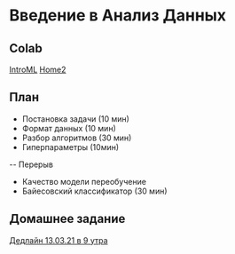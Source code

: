 # Введение в Анализ Данных

## Colab
[IntroML](https://colab.research.google.com/github/samstikhin/ml2021/blob/master/01-IntroML/IntroML.ipynb)
[Home2](https://colab.research.google.com/github/samstikhin/ml2021/blob/master/02-IntroML/Home2.ipynb)


## План
* Постановка задачи (10 мин)
* Формат данных (10 мин)
* Разбор алгоритмов (30 мин)
* Гиперпараметры (10мин)

-- Перерыв
* Качество модели переобучение
* Байесовский классификатор (30 мин)


## Домашнее задание
[Дедлайн 13.03.21 в 9 утра](https://ulearn.me/course/ml/Pervoe_obuchenie_81c95dbe-44a2-4dfa-93bb-4a23a0a30794)
